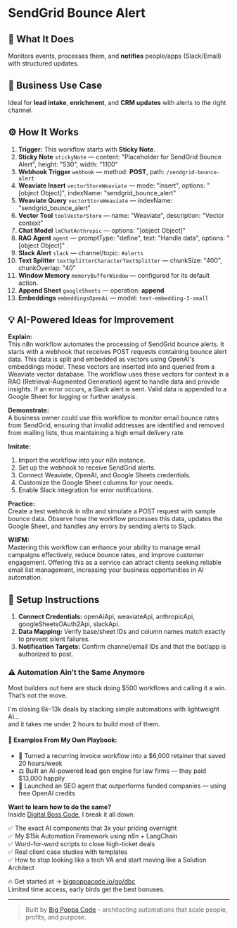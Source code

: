 # SendGrid Bounce Alert
  ## 🚀 What It Does
  Monitors events, processes them, and **notifies** people/apps (Slack/Email) with structured updates.
  
  ## 💼 Business Use Case
  Ideal for **lead intake**, **enrichment**, and **CRM updates** with alerts to the right channel.
  
  ## ⚙️ How It Works
  1. **Trigger:** This workflow starts with **Sticky Note**.
  2. **Sticky Note** `stickyNote` — content: "Placeholder for SendGrid Bounce Alert", height: "530", width: "1100"
3. **Webhook Trigger** `webhook` — method: **POST**, path: `/sendgrid-bounce-alert`
4. **Weaviate Insert** `vectorStoreWeaviate` — mode: "insert", options: "[object Object]", indexName: "sendgrid_bounce_alert"
5. **Weaviate Query** `vectorStoreWeaviate` — indexName: "sendgrid_bounce_alert"
6. **Vector Tool** `toolVectorStore` — name: "Weaviate", description: "Vector context"
7. **Chat Model** `lmChatAnthropic` — options: "[object Object]"
8. **RAG Agent** `agent` — promptType: "define", text: "Handle data", options: "[object Object]"
9. **Slack Alert** `slack` — channel/topic: `#alerts`
10. **Text Splitter** `textSplitterCharacterTextSplitter` — chunkSize: "400", chunkOverlap: "40"
11. **Window Memory** `memoryBufferWindow` — configured for its default action.
12. **Append Sheet** `googleSheets` — operation: **append**
13. **Embeddings** `embeddingsOpenAi` — model: `text-embedding-3-small`
  
  ## 💡 AI-Powered Ideas for Improvement
  **Explain:**  
This n8n workflow automates the processing of SendGrid bounce alerts. It starts with a webhook that receives POST requests containing bounce alert data. This data is split and embedded as vectors using OpenAI's embeddings model. These vectors are inserted into and queried from a Weaviate vector database. The workflow uses these vectors for context in a RAG (Retrieval-Augmented Generation) agent to handle data and provide insights. If an error occurs, a Slack alert is sent. Valid data is appended to a Google Sheet for logging or further analysis.

**Demonstrate:**  
A business owner could use this workflow to monitor email bounce rates from SendGrid, ensuring that invalid addresses are identified and removed from mailing lists, thus maintaining a high email delivery rate.

**Imitate:**  
1. Import the workflow into your n8n instance.  
2. Set up the webhook to receive SendGrid alerts.  
3. Connect Weaviate, OpenAI, and Google Sheets credentials.  
4. Customize the Google Sheet columns for your needs.  
5. Enable Slack integration for error notifications.  

**Practice:**  
Create a test webhook in n8n and simulate a POST request with sample bounce data. Observe how the workflow processes this data, updates the Google Sheet, and handles any errors by sending alerts to Slack.

**WIIFM:**  
Mastering this workflow can enhance your ability to manage email campaigns effectively, reduce bounce rates, and improve customer engagement. Offering this as a service can attract clients seeking reliable email list management, increasing your business opportunities in AI automation.
  
  ## 🔧 Setup Instructions
  1. **Connect Credentials:** openAiApi, weaviateApi, anthropicApi, googleSheetsOAuth2Api, slackApi.
2. **Data Mapping:** Verify base/sheet IDs and column names match exactly to prevent silent failures.
3. **Notification Targets:** Confirm channel/email IDs and that the bot/app is authorized to post.
  
### ⚠️ Automation Ain’t the Same Anymore

Most builders out here are stuck doing $500 workflows and calling it a win.  
That’s not the move.  

I'm closing $6k–$13k deals by stacking simple automations with lightweight AI...  
and it takes me under 2 hours to build most of them.

#### 🧠 Examples From My Own Playbook:
- 🔁 Turned a recurring invoice workflow into a $6,000 retainer that saved 20 hours/week  
- ⚖️ Built an AI-powered lead gen engine for law firms — they paid $13,000 happily  
- 🚀 Launched an SEO agent that outperforms funded companies — using free OpenAI credits  

**Want to learn how to do the same?**  
Inside [Digital Boss Code](https://bigpoppacode.io/go/dbc), I break it all down:

✅ The exact AI components that 3x your pricing overnight  
✅ My $15k Automation Framework using n8n + LangChain  
✅ Word-for-word scripts to close high-ticket deals  
✅ Real client case studies with templates  
✅ How to stop looking like a tech VA and start moving like a Solution Architect  

🔥 Get started at → [bigpoppacode.io/go/dbc](https://bigpoppacode.io/go/dbc)  
Limited time access, early birds get the best bonuses.

---
> Built by [Big Poppa Code](https://bigpoppacode.io) – architecting automations that scale people, profits, and purpose.
  